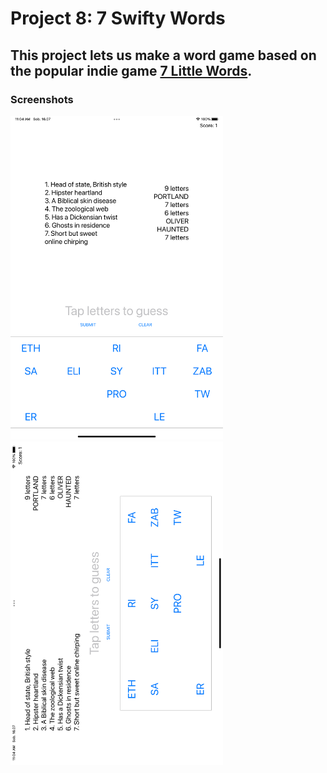 # Project 8: 7 Swifty Words

## This project lets us make a word game based on the popular indie game [7 Little Words](https://apps.apple.com/us/app/7-little-words-word-puzzles/id431434152).

### Screenshots

<img src="https://github.com/deathlezz/100-Days-of-Swift/blob/main/Projects/10-Project8/Screenshots/Screenshot1.png" width=340> ‎ <img src="https://github.com/deathlezz/100-Days-of-Swift/blob/main/Projects/10-Project8/Screenshots/Screenshot2.png" width=340>
